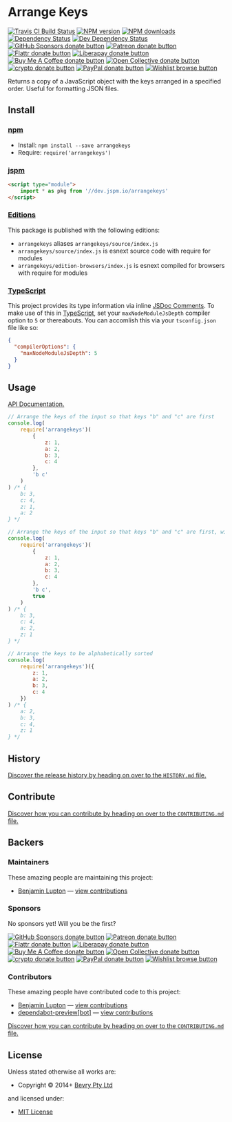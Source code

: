 <!-- TITLE/ -->

<h1>Arrange Keys</h1>

<!-- /TITLE -->


<!-- BADGES/ -->

<span class="badge-travisci"><a href="http://travis-ci.com/bevry/arrangekeys" title="Check this project's build status on TravisCI"><img src="https://img.shields.io/travis/com/bevry/arrangekeys/master.svg" alt="Travis CI Build Status" /></a></span>
<span class="badge-npmversion"><a href="https://npmjs.org/package/arrangekeys" title="View this project on NPM"><img src="https://img.shields.io/npm/v/arrangekeys.svg" alt="NPM version" /></a></span>
<span class="badge-npmdownloads"><a href="https://npmjs.org/package/arrangekeys" title="View this project on NPM"><img src="https://img.shields.io/npm/dm/arrangekeys.svg" alt="NPM downloads" /></a></span>
<span class="badge-daviddm"><a href="https://david-dm.org/bevry/arrangekeys" title="View the status of this project's dependencies on DavidDM"><img src="https://img.shields.io/david/bevry/arrangekeys.svg" alt="Dependency Status" /></a></span>
<span class="badge-daviddmdev"><a href="https://david-dm.org/bevry/arrangekeys#info=devDependencies" title="View the status of this project's development dependencies on DavidDM"><img src="https://img.shields.io/david/dev/bevry/arrangekeys.svg" alt="Dev Dependency Status" /></a></span>
<br class="badge-separator" />
<span class="badge-githubsponsors"><a href="https://github.com/sponsors/balupton" title="Donate to this project using GitHub Sponsors"><img src="https://img.shields.io/badge/github-donate-yellow.svg" alt="GitHub Sponsors donate button" /></a></span>
<span class="badge-patreon"><a href="https://patreon.com/bevry" title="Donate to this project using Patreon"><img src="https://img.shields.io/badge/patreon-donate-yellow.svg" alt="Patreon donate button" /></a></span>
<span class="badge-flattr"><a href="https://flattr.com/profile/balupton" title="Donate to this project using Flattr"><img src="https://img.shields.io/badge/flattr-donate-yellow.svg" alt="Flattr donate button" /></a></span>
<span class="badge-liberapay"><a href="https://liberapay.com/bevry" title="Donate to this project using Liberapay"><img src="https://img.shields.io/badge/liberapay-donate-yellow.svg" alt="Liberapay donate button" /></a></span>
<span class="badge-buymeacoffee"><a href="https://buymeacoffee.com/balupton" title="Donate to this project using Buy Me A Coffee"><img src="https://img.shields.io/badge/buy%20me%20a%20coffee-donate-yellow.svg" alt="Buy Me A Coffee donate button" /></a></span>
<span class="badge-opencollective"><a href="https://opencollective.com/bevry" title="Donate to this project using Open Collective"><img src="https://img.shields.io/badge/open%20collective-donate-yellow.svg" alt="Open Collective donate button" /></a></span>
<span class="badge-crypto"><a href="https://bevry.me/crypto" title="Donate to this project using Cryptocurrency"><img src="https://img.shields.io/badge/crypto-donate-yellow.svg" alt="crypto donate button" /></a></span>
<span class="badge-paypal"><a href="https://bevry.me/paypal" title="Donate to this project using Paypal"><img src="https://img.shields.io/badge/paypal-donate-yellow.svg" alt="PayPal donate button" /></a></span>
<span class="badge-wishlist"><a href="https://bevry.me/wishlist" title="Buy an item on our wishlist for us"><img src="https://img.shields.io/badge/wishlist-donate-yellow.svg" alt="Wishlist browse button" /></a></span>

<!-- /BADGES -->


<!-- DESCRIPTION/ -->

Returns a copy of a JavaScript object with the keys arranged in a specified order. Useful for formatting JSON files.

<!-- /DESCRIPTION -->


<!-- INSTALL/ -->

<h2>Install</h2>

<a href="https://npmjs.com" title="npm is a package manager for javascript"><h3>npm</h3></a>
<ul>
<li>Install: <code>npm install --save arrangekeys</code></li>
<li>Require: <code>require('arrangekeys')</code></li>
</ul>

<a href="https://jspm.io" title="Native ES Modules CDN"><h3>jspm</h3></a>

``` html
<script type="module">
    import * as pkg from '//dev.jspm.io/arrangekeys'
</script>
```

<h3><a href="https://editions.bevry.me" title="Editions are the best way to produce and consume packages you care about.">Editions</a></h3>

<p>This package is published with the following editions:</p>

<ul><li><code>arrangekeys</code> aliases <code>arrangekeys/source/index.js</code></li>
<li><code>arrangekeys/source/index.js</code> is esnext source code with require for modules</li>
<li><code>arrangekeys/edition-browsers/index.js</code> is esnext compiled for browsers with require for modules</li></ul>

<h3><a href="https://www.typescriptlang.org/" title="TypeScript is a typed superset of JavaScript that compiles to plain JavaScript. ">TypeScript</a></h3>

This project provides its type information via inline <a href="http://usejsdoc.org" title="JSDoc is an API documentation generator for JavaScript, similar to Javadoc or phpDocumentor">JSDoc Comments</a>. To make use of this in <a href="https://www.typescriptlang.org/" title="TypeScript is a typed superset of JavaScript that compiles to plain JavaScript. ">TypeScript</a>, set your <code>maxNodeModuleJsDepth</code> compiler option to `5` or thereabouts. You can accomlish this via your `tsconfig.json` file like so:

``` json
{
  "compilerOptions": {
    "maxNodeModuleJsDepth": 5
  }
}
```

<!-- /INSTALL -->


## Usage

[API Documentation.](http://master.arrangekeys.bevry.surge.sh/docs/)

```javascript
// Arrange the keys of the input so that keys "b" and "c" are first
console.log(
    require('arrangekeys')(
        {
            z: 1,
            a: 2,
            b: 3,
            c: 4
        },
        'b c'
    )
) /* {
	b: 3,
	c: 4,
	z: 1,
	a: 2
} */

// Arrange the keys of the input so that keys "b" and "c" are first, with the rest alphabetically sorted
console.log(
    require('arrangekeys')(
        {
            z: 1,
            a: 2,
            b: 3,
            c: 4
        },
        'b c',
        true
    )
) /* {
	b: 3,
	c: 4,
	a: 2,
	z: 1
} */

// Arrange the keys to be alphabetically sorted
console.log(
    require('arrangekeys')({
        z: 1,
        a: 2,
        b: 3,
        c: 4
    })
) /* {
	a: 2,
	b: 3,
	c: 4,
	z: 1
} */
```

<!-- HISTORY/ -->

<h2>History</h2>

<a href="https://github.com/bevry/arrangekeys/blob/master/HISTORY.md#files">Discover the release history by heading on over to the <code>HISTORY.md</code> file.</a>

<!-- /HISTORY -->


<!-- CONTRIBUTE/ -->

<h2>Contribute</h2>

<a href="https://github.com/bevry/arrangekeys/blob/master/CONTRIBUTING.md#files">Discover how you can contribute by heading on over to the <code>CONTRIBUTING.md</code> file.</a>

<!-- /CONTRIBUTE -->


<!-- BACKERS/ -->

<h2>Backers</h2>

<h3>Maintainers</h3>

These amazing people are maintaining this project:

<ul><li><a href="http://balupton.com">Benjamin Lupton</a> — <a href="https://github.com/bevry/arrangekeys/commits?author=balupton" title="View the GitHub contributions of Benjamin Lupton on repository bevry/arrangekeys">view contributions</a></li></ul>

<h3>Sponsors</h3>

No sponsors yet! Will you be the first?

<span class="badge-githubsponsors"><a href="https://github.com/sponsors/balupton" title="Donate to this project using GitHub Sponsors"><img src="https://img.shields.io/badge/github-donate-yellow.svg" alt="GitHub Sponsors donate button" /></a></span>
<span class="badge-patreon"><a href="https://patreon.com/bevry" title="Donate to this project using Patreon"><img src="https://img.shields.io/badge/patreon-donate-yellow.svg" alt="Patreon donate button" /></a></span>
<span class="badge-flattr"><a href="https://flattr.com/profile/balupton" title="Donate to this project using Flattr"><img src="https://img.shields.io/badge/flattr-donate-yellow.svg" alt="Flattr donate button" /></a></span>
<span class="badge-liberapay"><a href="https://liberapay.com/bevry" title="Donate to this project using Liberapay"><img src="https://img.shields.io/badge/liberapay-donate-yellow.svg" alt="Liberapay donate button" /></a></span>
<span class="badge-buymeacoffee"><a href="https://buymeacoffee.com/balupton" title="Donate to this project using Buy Me A Coffee"><img src="https://img.shields.io/badge/buy%20me%20a%20coffee-donate-yellow.svg" alt="Buy Me A Coffee donate button" /></a></span>
<span class="badge-opencollective"><a href="https://opencollective.com/bevry" title="Donate to this project using Open Collective"><img src="https://img.shields.io/badge/open%20collective-donate-yellow.svg" alt="Open Collective donate button" /></a></span>
<span class="badge-crypto"><a href="https://bevry.me/crypto" title="Donate to this project using Cryptocurrency"><img src="https://img.shields.io/badge/crypto-donate-yellow.svg" alt="crypto donate button" /></a></span>
<span class="badge-paypal"><a href="https://bevry.me/paypal" title="Donate to this project using Paypal"><img src="https://img.shields.io/badge/paypal-donate-yellow.svg" alt="PayPal donate button" /></a></span>
<span class="badge-wishlist"><a href="https://bevry.me/wishlist" title="Buy an item on our wishlist for us"><img src="https://img.shields.io/badge/wishlist-donate-yellow.svg" alt="Wishlist browse button" /></a></span>

<h3>Contributors</h3>

These amazing people have contributed code to this project:

<ul><li><a href="http://balupton.com">Benjamin Lupton</a> — <a href="https://github.com/bevry/arrangekeys/commits?author=balupton" title="View the GitHub contributions of Benjamin Lupton on repository bevry/arrangekeys">view contributions</a></li>
<li><a href="http://github.com/apps/dependabot-preview">dependabot-preview[bot]</a> — <a href="https://github.com/bevry/arrangekeys/commits?author=dependabot-preview[bot]" title="View the GitHub contributions of dependabot-preview[bot] on repository bevry/arrangekeys">view contributions</a></li></ul>

<a href="https://github.com/bevry/arrangekeys/blob/master/CONTRIBUTING.md#files">Discover how you can contribute by heading on over to the <code>CONTRIBUTING.md</code> file.</a>

<!-- /BACKERS -->


<!-- LICENSE/ -->

<h2>License</h2>

Unless stated otherwise all works are:

<ul><li>Copyright &copy; 2014+ <a href="http://bevry.me">Bevry Pty Ltd</a></li></ul>

and licensed under:

<ul><li><a href="http://spdx.org/licenses/MIT.html">MIT License</a></li></ul>

<!-- /LICENSE -->
